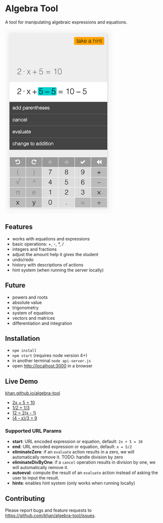 # Algebra Tool

A tool for manipulating algebraic expressions and equations.

![screenshot.png](screenshot.png)

## Features

- works with equations and expressions
- basic operations: +, -, *, /
- integers and fractions
- adjust the amount help it gives the student
- undo/redo
- history with descriptions of actions
- hint system (when running the server locally)

## Future

- powers and roots
- absolute value
- trigonometry
- system of equations
- vectors and matrices
- differentiation and integration

## Installation

- `npm install`
- `npm start` (requires node version 4+)
- in another terminal `node api-server.js`
- open [http://localhost:3000](http://localhost:3000) in a browser

## Live Demo

[khan.github.io/algebra-tool](https://khan.github.io/algebra-tool)

- [2x + 5 = 10](https://khan.github.io/algebra-tool/?start=2x+5%3D10&end=x%3D5/2)
- [1/2 + 1/3](https://khan.github.io/algebra-tool/?start=1/2+1/3&end=5/6)
- [12 = 2(x - 1)](https://khan.github.io/algebra-tool/?start=12%3D2(x-1)&end5%3Dx)
- [(4 - x)/3 = 9](https://khan.github.io/algebra-tool/?start=(4-x)/3%3D9&-23%3Dx)

### Supported URL Params

- __start__: URL encoded expression or equation, default: `2x + 5 = 10`
- __end__: URL encoded expression or equation, default: `x = 5/2`
- __eliminateZero__: if an `evaluate` action results in a zero, we will automatically remove it.  TODO: handle division by zero
- __eliminateDivByOne__: if a `cancel` operation results in division by one, we will automatically remove it.
- __autoeval__: compute the result of an `evaluate` action instead of asking the user to input the result.
- __hints__: enables hint system (only works when running locally)

## Contributing

Please report bugs and feature requests to https://github.com/khan/algebra-tool/issues.
